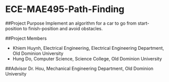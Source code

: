 # ECE-MAE495-Path-Finding

##Project Purpose
Implement an algorithm for a car to go from start-position to finish-position and avoid obstacles.

##Project Members

- Khiem Huynh, Electrical Engineering, Electrical Engineering Department, Old Dominion University
- Hung Do, Computer Science, Science College, Old Dominion University

##Advisor
Dr. Hou, Mechanical Engineering Department, Old Dominion University
